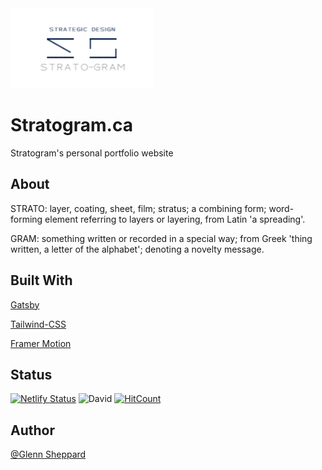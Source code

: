 <img src="/src/images/Stratogram Splash Screen.jpg" alt="Stratogram Logo" height="128" />

# Stratogram.ca

Stratogram's personal portfolio website

## About

STRATO: layer, coating, sheet, film; stratus; a combining form; word-forming element referring to layers or layering, from Latin 'a spreading'. 

GRAM: something written or recorded in a special way; from Greek 'thing written, a letter of the alphabet'; denoting a novelty message.


## Built With

[Gatsby](https://github.com/gatsbyjs/gatsby)

[Tailwind-CSS](https://tailwindcss.com)

[Framer Motion](https://www.framer.com/motion)

## Status

[![Netlify Status](https://api.netlify.com/api/v1/badges/58675e37-7081-435b-a06f-e2ae94b3798e/deploy-status)](https://app.netlify.com/sites/stratogram/deploys)
![David](https://img.shields.io/david/dev/glennsyang/stratogram) [![HitCount](http://hits.dwyl.com/glennsyang/stratogram.svg)](http://hits.dwyl.com/glennsyang/stratogram)

## Author

[@Glenn Sheppard](https://glennsheppard.dev)
